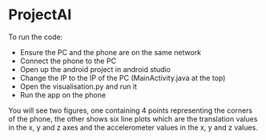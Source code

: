 # ProjectAI

To run the code:

- Ensure the PC and the phone are on the same network
- Connect the phone to the PC
- Open up the android project in android studio
- Change the IP to the IP of the PC (MainActivity.java at the top)
- Open the visualisation.py and run it
- Run the app on the phone

You will see two figures, one containing 4 points representing the corners of the phone, 
the other shows six line plots which are the translation values in the x, y and z axes and 
the accelerometer values in the x, y and z values.
